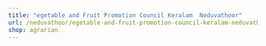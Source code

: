 ```yaml
---
title: "egetable and Fruit Promotion Council Keralam  Neduvathoor"
url: /neduvathoor/egetable-and-fruit-promotion-council-keralam-neduvathoor/
shop: agrarian
---
```

